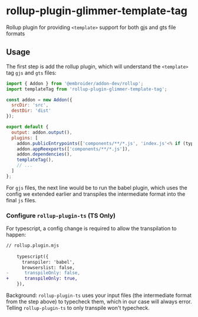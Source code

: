 # rollup-plugin-glimmer-template-tag

Rollup plugin for providing `<template>` support for both gjs and gts file formats


## Usage

The first step is add the rollup plugin, which will
understand the `<template>` tag `gjs` and `gts` files:

```js
import { Addon } from '@embroider/addon-dev/rollup';
import templateTag from 'rollup-plugin-glimmer-template-tag';

const addon = new Addon({
  srcDir: 'src',
  destDir: 'dist'
});

export default {
  output: addon.output(),
  plugins: [
    addon.publicEntrypoints(['components/**/*.js', 'index.js'<% if (typescript) {%>, 'template-registry.js'<% } %>]),
    addon.appReexports(['components/**/*.js']),
    addon.dependencies(),
    templateTag(),
    // ...
  ]
};
```

For `gjs` files, the next line would be to run the babel plugin, which uses the
config we extended earlier and transpiles the intermediate format into the final
`js` files.

### Configure `rollup-plugin-ts` (TS Only)

For typescript, a config change is required to allow the transpilation to happen:

```diff
// rollup.plugin.mjs
   
    typescript({
      transpiler: 'babel',
      browserslist: false,
-      transpileOnly: false,
+      transpileOnly: true,
    }),
```

Background: `rollup-plugin-ts` uses your input files (the intermediate format
from the step above) to typecheck them, which in our case will always error.
Telling `rollup-plugin-ts` to only transpile won't typecheck.
